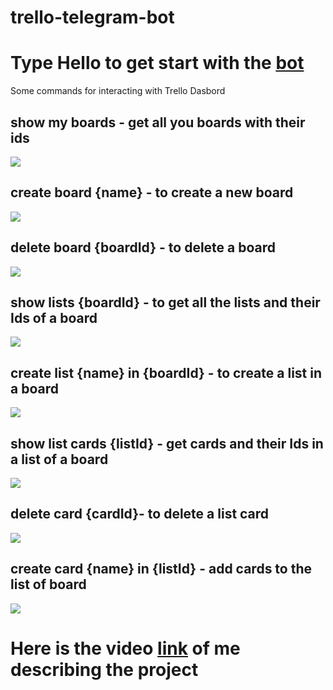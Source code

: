 # trello-telegram-bot

<h1> Type Hello to get start with the <a href="https://web.telegram.org/z/#6200584357" target="_blank">bot</a></h1>
 Some commands for interacting with Trello Dasbord</h2>
      <h2> show my boards - get all you boards with their ids</h2>
     <img src="https://user-images.githubusercontent.com/81003403/221527049-959ab304-87d4-479f-afb4-80cb0032e300.png"/>
      <h2> create board {name} - to create a new board</h2>
      <img src="https://user-images.githubusercontent.com/81003403/221521556-f35666d2-148e-4b53-a6b5-ec37abd4b000.png"/>
       <h2>  delete board {boardId} - to delete a board</h2>
       <img src="//user-images.githubusercontent.com/81003403/221521331-cae28918-379b-46e0-b855-f9bd3856eaef.png"/>
       <h2>  show lists {boardId} - to get all the lists and their Ids of a board</h2>
       <img src="https://user-images.githubusercontent.com/81003403/221520174-4e8a4938-0262-45e7-8542-125fc7521e02.png"/>
       <h2>  create list {name} in {boardId} - to create a list in a board</h2>
<img src="https://user-images.githubusercontent.com/81003403/221519832-570facd2-344e-4f3e-a897-e3eff04a8f02.png"/>
       <h2>  show list cards {listId} - get cards and their Ids in a list of a board</h2>
       <img src="https://user-images.githubusercontent.com/81003403/221519649-11932c70-5a18-45ce-9a44-b601d87236b1.png"/>
       <h2>  delete card {cardId}- to delete a list card</h2>
      <img src="https://user-images.githubusercontent.com/81003403/221519520-93623915-18c4-4fd9-81d6-eca6e46f31f7.png"/>
       <h2>  create card {name} in {listId} - add cards to the list of board</h2>
       <img src="https://user-images.githubusercontent.com/81003403/221519258-44ecee8e-2fd5-4906-8b82-a33cdbb76c27.png"/>

<h1>Here is the video <a href="https://drive.google.com/file/d/1RQGQJUX08bRetlO5fFu2ksGsWyI6myYH/view?usp=sharing">link</a> of me describing the project </h1>
